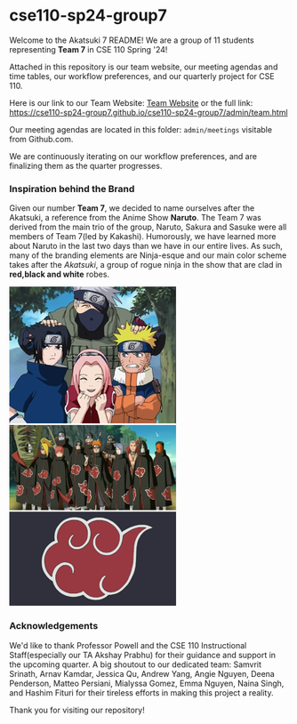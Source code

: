 # cse110-sp24-group7

Welcome to the Akatsuki 7 README! We are a group of 11 students representing **Team 7** in CSE 110 Spring '24!

Attached in this repository is our team website, our meeting agendas and time tables, our workflow preferences, and our quarterly project for CSE 110.

Here is our link to our Team Website: [Team Website](admin/team.md) or the full link: https://cse110-sp24-group7.github.io/cse110-sp24-group7/admin/team.html

Our meeting agendas are located in this folder: `admin/meetings` visitable from Github.com.

We are continuously iterating on our workflow preferences, and are finalizing them as the quarter progresses.

### Inspiration behind the Brand

Given our number **Team 7**, we decided to name ourselves after the Akatsuki, a reference from the Anime Show **Naruto**. The Team 7 was derived from the main trio of the group, Naruto, Sakura and Sasuke were all members of Team 7(led by Kakashi). Humorously, we have learned more about Naruto in the last two days than we have in our entire lives. As such, many of the branding elements are Ninja-esque and our main color scheme takes after the _Akatsuki_, a group of rogue ninja in the show that are clad in **red,black and white** robes.

<img src = "admin/branding/Team_Kakashi.png" alt = "Naruto Team" style="width:300px; height:auto;">
<img src = "admin/branding/akatsuki_members.png" alt = "Akatsuki Team" style = "width: 300px; height: auto">
<img src = "admin/branding/Akatsuki%202.png" alt = "Akatsuki" style = "width:300px; height: auto">

### Acknowledgements

We'd like to thank Professor Powell and the CSE 110 Instructional Staff(especially our TA Akshay Prabhu) for their guidance and support in the upcoming quarter. A big shoutout to our dedicated team: Samvrit Srinath, Arnav Kamdar, Jessica Qu, Andrew Yang, Angie Nguyen, Deena Penderson, Matteo Persiani, Mialyssa Gomez, Emma Nguyen, Naina Singh, and Hashim Fituri for their tireless efforts in making this project a reality.

Thank you for visiting our repository!
